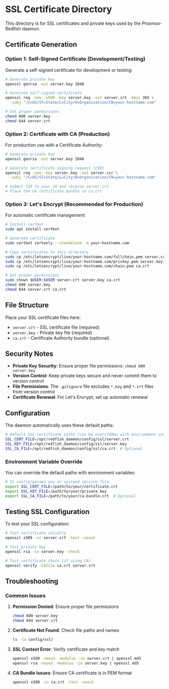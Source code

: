 # SSL Certificate Directory

This directory is for SSL certificates and private keys used by the Proxmox-Redfish daemon.

## Certificate Generation

### Option 1: Self-Signed Certificate (Development/Testing)

Generate a self-signed certificate for development or testing:

```bash
# Generate private key
openssl genrsa -out server.key 2048

# Generate self-signed certificate
openssl req -new -x509 -key server.key -out server.crt -days 365 \
  -subj "/C=US/ST=State/L=City/O=Organization/CN=your-hostname.com"

# Set proper permissions
chmod 600 server.key
chmod 644 server.crt
```

### Option 2: Certificate with CA (Production)

For production use with a Certificate Authority:

```bash
# Generate private key
openssl genrsa -out server.key 2048

# Generate certificate signing request (CSR)
openssl req -new -key server.key -out server.csr \
  -subj "/C=US/ST=State/L=City/O=Organization/CN=your-hostname.com"

# Submit CSR to your CA and receive server.crt
# Place the CA certificate bundle in ca.crt
```

### Option 3: Let's Encrypt (Recommended for Production)

For automatic certificate management:

```bash
# Install certbot
sudo apt install certbot

# Generate certificate
sudo certbot certonly --standalone -d your-hostname.com

# Copy certificates to this directory
sudo cp /etc/letsencrypt/live/your-hostname.com/fullchain.pem server.crt
sudo cp /etc/letsencrypt/live/your-hostname.com/privkey.pem server.key
sudo cp /etc/letsencrypt/live/your-hostname.com/chain.pem ca.crt

# Set proper permissions
sudo chown $USER:$USER server.crt server.key ca.crt
chmod 600 server.key
chmod 644 server.crt ca.crt
```

## File Structure

Place your SSL certificate files here:

- `server.crt` - SSL certificate file (required)
- `server.key` - Private key file (required)
- `ca.crt` - Certificate Authority bundle (optional)

## Security Notes

- **Private Key Security**: Ensure proper file permissions: `chmod 600 server.key`
- **Version Control**: Keep private keys secure and never commit them to version control
- **File Permissions**: The `.gitignore` file excludes `*.key` and `*.crt` files from version control
- **Certificate Renewal**: For Let's Encrypt, set up automatic renewal

## Configuration

The daemon automatically uses these default paths:

```bash
# Default SSL certificate paths (can be overridden with environment variables)
SSL_CERT_FILE=/opt/redfish_daemon/config/ssl/server.crt
SSL_KEY_FILE=/opt/redfish_daemon/config/ssl/server.key
SSL_CA_FILE=/opt/redfish_daemon/config/ssl/ca.crt  # Optional
```

### Environment Variable Override

You can override the default paths with environment variables:

```bash
# In config/params.env or systemd service file
export SSL_CERT_FILE=/path/to/your/certificate.crt
export SSL_KEY_FILE=/path/to/your/private.key
export SSL_CA_FILE=/path/to/your/ca-bundle.crt  # Optional
```

## Testing SSL Configuration

To test your SSL configuration:

```bash
# Test certificate validity
openssl x509 -in server.crt -text -noout

# Test private key
openssl rsa -in server.key -check

# Test certificate chain (if using CA)
openssl verify -CAfile ca.crt server.crt
```

## Troubleshooting

### Common Issues

1. **Permission Denied**: Ensure proper file permissions
   ```bash
   chmod 600 server.key
   chmod 644 server.crt
   ```

2. **Certificate Not Found**: Check file paths and names
   ```bash
   ls -la config/ssl/
   ```

3. **SSL Context Error**: Verify certificate and key match
   ```bash
   openssl x509 -noout -modulus -in server.crt | openssl md5
   openssl rsa -noout -modulus -in server.key | openssl md5
   ```

4. **CA Bundle Issues**: Ensure CA certificate is in PEM format
   ```bash
   openssl x509 -in ca.crt -text -noout
   ``` 